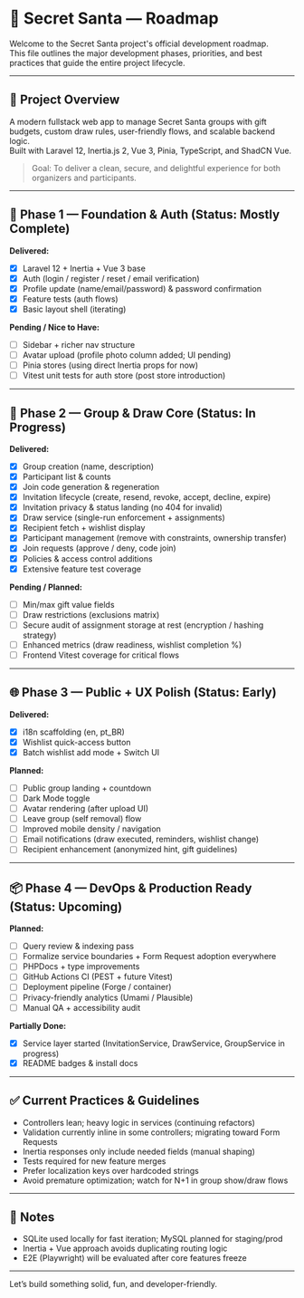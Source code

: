 # 📍 Secret Santa — Roadmap

Welcome to the Secret Santa project's official development roadmap.  
This file outlines the major development phases, priorities, and best practices that guide the entire project lifecycle.

---

## 🚀 Project Overview

A modern fullstack web app to manage Secret Santa groups with gift budgets, custom draw rules, user-friendly flows, and scalable backend logic.  
Built with Laravel 12, Inertia.js 2, Vue 3, Pinia, TypeScript, and ShadCN Vue.

> Goal: To deliver a clean, secure, and delightful experience for both organizers and participants.

---

## 🧱 Phase 1 — Foundation & Auth (Status: Mostly Complete)

**Delivered:**

- [x] Laravel 12 + Inertia + Vue 3 base
- [x] Auth (login / register / reset / email verification)
- [x] Profile update (name/email/password) & password confirmation
- [x] Feature tests (auth flows)
- [x] Basic layout shell (iterating)

**Pending / Nice to Have:**

- [ ] Sidebar + richer nav structure
- [ ] Avatar upload (profile photo column added; UI pending)
- [ ] Pinia stores (using direct Inertia props for now)
- [ ] Vitest unit tests for auth store (post store introduction)

---

## 🎁 Phase 2 — Group & Draw Core (Status: In Progress)

**Delivered:**

- [x] Group creation (name, description)
- [x] Participant list & counts
- [x] Join code generation & regeneration
- [x] Invitation lifecycle (create, resend, revoke, accept, decline, expire)
- [x] Invitation privacy & status landing (no 404 for invalid)
- [x] Draw service (single-run enforcement + assignments)
- [x] Recipient fetch + wishlist display
- [x] Participant management (remove with constraints, ownership transfer)
- [x] Join requests (approve / deny, code join)
- [x] Policies & access control additions
- [x] Extensive feature test coverage

**Pending / Planned:**

- [ ] Min/max gift value fields
- [ ] Draw restrictions (exclusions matrix)
- [ ] Secure audit of assignment storage at rest (encryption / hashing strategy)
- [ ] Enhanced metrics (draw readiness, wishlist completion %)
- [ ] Frontend Vitest coverage for critical flows

---

## 🌐 Phase 3 — Public + UX Polish (Status: Early)

**Delivered:**

- [x] i18n scaffolding (en, pt_BR)
- [x] Wishlist quick-access button
- [x] Batch wishlist add mode + Switch UI

**Planned:**

- [ ] Public group landing + countdown
- [ ] Dark Mode toggle
- [ ] Avatar rendering (after upload UI)
- [ ] Leave group (self removal) flow
- [ ] Improved mobile density / navigation
- [ ] Email notifications (draw executed, reminders, wishlist change)
- [ ] Recipient enhancement (anonymized hint, gift guidelines)

---

## 📦 Phase 4 — DevOps & Production Ready (Status: Upcoming)

**Planned:**

- [ ] Query review & indexing pass
- [ ] Formalize service boundaries + Form Request adoption everywhere
- [ ] PHPDocs + type improvements
- [ ] GitHub Actions CI (PEST + future Vitest)
- [ ] Deployment pipeline (Forge / container)
- [ ] Privacy-friendly analytics (Umami / Plausible)
- [ ] Manual QA + accessibility audit

**Partially Done:**

- [x] Service layer started (InvitationService, DrawService, GroupService in progress)
- [x] README badges & install docs

---

## ✅ Current Practices & Guidelines

- Controllers lean; heavy logic in services (continuing refactors)
- Validation currently inline in some controllers; migrating toward Form Requests
- Inertia responses only include needed fields (manual shaping)
- Tests required for new feature merges
- Prefer localization keys over hardcoded strings
- Avoid premature optimization; watch for N+1 in group show/draw flows

---

## 📘 Notes

- SQLite used locally for fast iteration; MySQL planned for staging/prod
- Inertia + Vue approach avoids duplicating routing logic
- E2E (Playwright) will be evaluated after core features freeze

---

Let’s build something solid, fun, and developer-friendly.
